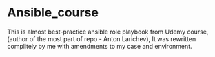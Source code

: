 # Ansible_course
This is almost best-practice ansible role playbook from Udemy course, (author of the most part of repo - Anton Larichev),
It was rewritten complitely by me with amendments to my case and environment.
